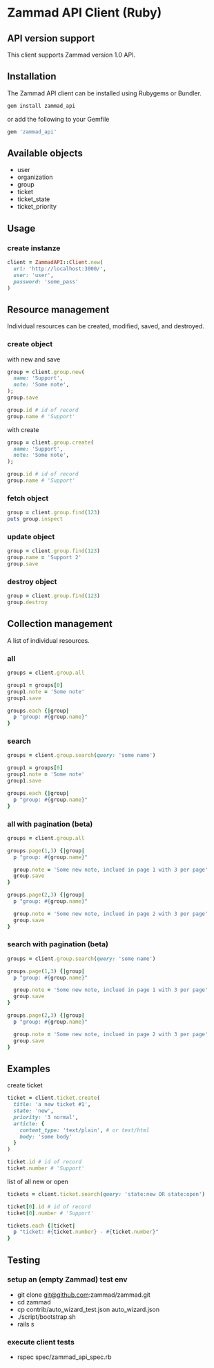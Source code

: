 # Zammad API Client (Ruby)

## API version support
This client supports Zammad version 1.0 API.

## Installation

The Zammad API client can be installed using Rubygems or Bundler.

```ruby
gem install zammad_api
```

or add the following to your Gemfile

```ruby
gem 'zammad_api'
```

## Available objects

* user
* organization
* group
* ticket
* ticket_state
* ticket_priority

## Usage

### create instanze

```ruby
client = ZammadAPI::Client.new(
  url: 'http://localhost:3000/',
  user: 'user',
  password: 'some_pass'
)
```

## Resource management

Individual resources can be created, modified, saved, and destroyed.

### create object

with new and save
```ruby
group = client.group.new(
  name: 'Support',
  note: 'Some note',
);
group.save

group.id # id of record
group.name # 'Support'
```

with create
```ruby
group = client.group.create(
  name: 'Support',
  note: 'Some note',
);

group.id # id of record
group.name # 'Support'
```

### fetch object

```ruby
group = client.group.find(123)
puts group.inspect
```
### update object

```ruby
group = client.group.find(123)
group.name = 'Support 2'
group.save
```

### destroy object

```ruby
group = client.group.find(123)
group.destroy
```

## Collection management

A list of individual resources.

### all

```ruby
groups = client.group.all

group1 = groups[0]
group1.note = 'Some note'
group1.save

groups.each {|group|
  p "group: #{group.name}"
}
```

### search
```ruby
groups = client.group.search(query: 'some name')

group1 = groups[0]
group1.note = 'Some note'
group1.save

groups.each {|group|
  p "group: #{group.name}"
}
```

### all with pagination (beta)

```ruby
groups = client.group.all

groups.page(1,3) {|group|
  p "group: #{group.name}"

  group.note = 'Some new note, inclued in page 1 with 3 per page'
  group.save
}

groups.page(2,3) {|group|
  p "group: #{group.name}"

  group.note = 'Some new note, inclued in page 2 with 3 per page'
  group.save
}
```

### search with pagination (beta)
```ruby
groups = client.group.search(query: 'some name')

groups.page(1,3) {|group|
  p "group: #{group.name}"

  group.note = 'Some new note, inclued in page 1 with 3 per page'
  group.save
}

groups.page(2,3) {|group|
  p "group: #{group.name}"

  group.note = 'Some new note, inclued in page 2 with 3 per page'
  group.save
}
```

## Examples

create ticket
```ruby
ticket = client.ticket.create(
  title: 'a new ticket #1',
  state: 'new',
  priority: '3 normal',
  article: {
    content_type: 'text/plain', # or text/html
    body: 'some body'
  }
)

ticket.id # id of record
ticket.number # 'Support'
```

list of all new or open
```ruby
tickets = client.ticket.search(query: 'state:new OR state:open')

ticket[0].id # id of record
ticket[0].number # 'Support'

tickets.each {|ticket|
  p "ticket: #{ticket.number} - #{ticket.number}"
}
```

## Testing

### setup an (empty Zammad) test env

* git clone git@github.com:zammad/zammad.git
* cd zammad
* cp contrib/auto_wizard_test.json auto_wizard.json
* ./script/bootstrap.sh
* rails s

### execute client tests

* rspec spec/zammad_api_spec.rb
